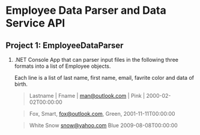 # Employee Data Parser and Data Service API

## Project 1: EmployeeDataParser
1. .NET Console App that can parser input files in the following three formats into a list of Employee objects.
   
   Each line is a list of last name, first name, email, favrite color and data of birth.
   >  Lastname | Fname | man@outlook.com | Pink | 2000-02-02T00:00:00

   >  Fox, Smart, fox@outlook.com, Green, 2001-11-11T00:00:00
   
   >  White   Snow   snow@yahoo.com   Blue   2009-08-08T00:00:00
